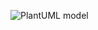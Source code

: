 ![PlantUML model](http://www.plantuml.com/plantuml/proxy?cache=nonce&src=https://raw.githubusercontent.com/Ignyte-Assurance-Platform/test/634a8b19ea8b582b84a9a37bde232142bc4ff256/ignyteforge-uml.iuml)
